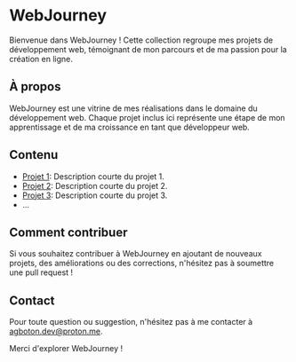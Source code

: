# WebJourney

Bienvenue dans WebJourney ! Cette collection regroupe mes projets de développement web, témoignant de mon parcours et de ma passion pour la création en ligne.

## À propos

WebJourney est une vitrine de mes réalisations dans le domaine du développement web. Chaque projet inclus ici représente une étape de mon apprentissage et de ma croissance en tant que développeur web.

## Contenu

- [Projet 1](projets/projet1): Description courte du projet 1.
- [Projet 2](projets/projet2): Description courte du projet 2.
- [Projet 3](projets/projet3): Description courte du projet 3.
- ...

## Comment contribuer

Si vous souhaitez contribuer à WebJourney en ajoutant de nouveaux projets, des améliorations ou des corrections, n'hésitez pas à soumettre une pull request !

## Contact

Pour toute question ou suggestion, n'hésitez pas à me contacter à [agboton.dev@proton.me](mailto:agboton.dev@proton.me).

Merci d'explorer WebJourney !
